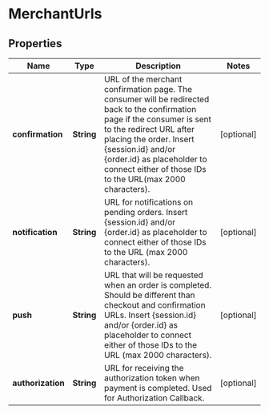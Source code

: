 

# MerchantUrls


## Properties

| Name | Type | Description | Notes |
|------------ | ------------- | ------------- | -------------|
|**confirmation** | **String** | URL of the merchant confirmation page. The consumer will be redirected back to the confirmation page if the consumer is sent to the redirect URL after placing the order. Insert {session.id} and/or {order.id} as placeholder to connect either of those IDs to the URL(max 2000 characters). |  [optional] |
|**notification** | **String** | URL for notifications on pending orders. Insert {session.id} and/or {order.id} as placeholder to connect either of those IDs to the URL (max 2000 characters). |  [optional] |
|**push** | **String** | URL that will be requested when an order is completed. Should be different than checkout and confirmation URLs. Insert {session.id} and/or {order.id} as placeholder to connect either of those IDs to the URL (max 2000 characters). |  [optional] |
|**authorization** | **String** | URL for receiving the authorization token when payment is completed. Used for Authorization Callback. |  [optional] |



